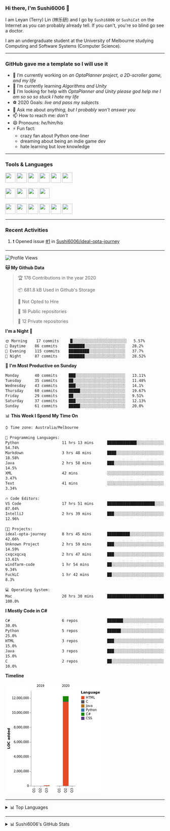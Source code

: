 ### Hi there, I'm Sushi6006 👋

<!--**Sushi6006/Sushi6006** is a ✨ _special_ ✨ repository because its `README.md` (this file) appears on your GitHub profile.-->

I am Leyan (Terry) Lin (林乐研) and I go by `Sushi6006` or `SushiCat` on the Internet as you can probably already tell. If you can't, you're so blind go see a doctor.

I am an undergraduate student at the University of Melbourne studying Computing and Software Systems (Computer Science). 

--- 

### GitHub gave me a template so I will use it
- 🔭 I’m currently working on *an OptaPlanner project, a 2D-scroller game, and my life*
- 🌱 I’m currently learning *Algorithms and Unity*
- 🤔 I’m looking for help with *OptaPlanner and Unity please god help me I am so so so stuck I hate my life*
- ⚽️ 2020 Goals: *live and pass my subjects*
- 💬 Ask me about *anything, but I probably won't answer you*
- 📫 How to reach me: *don't*
- 😄 Pronouns: *he/him/his*
- ⚡ Fun fact:
  - crazy fan about Python one-liner
  - dreaming about being an indie game dev
  - hate learning but love knowledge

---

### Tools & Languages
<p>
  <img height="32" width="32" src="https://cdn.jsdelivr.net/npm/simple-icons@v3/icons/apple.svg"/>
  <img height="32" width="32" src="https://cdn.jsdelivr.net/npm/simple-icons@v3/icons/visualstudiocode.svg"/>
  <img height="32" width="32" src="https://cdn.jsdelivr.net/npm/simple-icons@v3/icons/github.svg"/>
  <img height="32" width="32" src="https://cdn.jsdelivr.net/npm/simple-icons@v3/icons/git.svg"/>
  <img height="32" width="32" src="https://cdn.jsdelivr.net/npm/simple-icons@v3/icons/discord.svg"/>
  <img height="32" width="32" src="https://cdn.jsdelivr.net/npm/simple-icons@v3/icons/atom.svg"/>
</p>
<p>
  <img height="32" width="32" src="https://cdn.jsdelivr.net/npm/simple-icons@v3/icons/adobephotoshop.svg"/>
  <img height="32" width="32" src="https://cdn.jsdelivr.net/npm/simple-icons@v3/icons/adobexd.svg"/>
  <img height="32" width="32" src="https://cdn.jsdelivr.net/npm/simple-icons@v3/icons/vsco.svg"/>
  <img height="32" width="32" src="https://cdn.jsdelivr.net/npm/simple-icons@v3/icons/spotify.svg"/>
</p>
<p>
  <img height="32" width="32" src="https://cdn.jsdelivr.net/npm/simple-icons@v3/icons/python.svg"/>
  <img height="32" width="32" src="https://cdn.jsdelivr.net/npm/simple-icons@v3/icons/c.svg"/>
  <img height="32" width="32" src="https://cdn.jsdelivr.net/npm/simple-icons@v3/icons/csharp.svg"/>
  <img height="32" width="32" src="https://cdn.jsdelivr.net/npm/simple-icons@v3/icons/java.svg"/>
  <img height="32" width="32" src="https://cdn.jsdelivr.net/npm/simple-icons@v3/icons/markdown.svg"/>
  <img height="32" width="32" src="https://cdn.jsdelivr.net/npm/simple-icons@v3/icons/mysql.svg"/>
</p>

--- 

### Recent Activities
<!--START_SECTION:activity-->
1. ❗️ Opened issue [#1](https://github.com//Sushi6006/ideal-opta-journey/issues/1) in [Sushi6006/ideal-opta-journey](https://github.com//Sushi6006/ideal-opta-journey)
<!--END_SECTION:activity-->

---

<!--START_SECTION:waka-->
![Profile Views](http://img.shields.io/badge/Profile%20Views-65-blue)

**🐱 My Github Data** 

> 🏆 176 Contributions in the year 2020
 > 
> 📦 681.8 kB Used in Github's Storage 
 > 
> 🚫 Not Opted to Hire
 > 
> 📜 18 Public repositories
 > 
> 🔑 12 Private repositories 

**I'm a Night 🦉** 

```text
🌞 Morning    17 commits     █░░░░░░░░░░░░░░░░░░░░░░░░   5.57% 
🌆 Daytime    86 commits     ███████░░░░░░░░░░░░░░░░░░   28.2% 
🌃 Evening    115 commits    █████████░░░░░░░░░░░░░░░░   37.7% 
🌙 Night      87 commits     ███████░░░░░░░░░░░░░░░░░░   28.52%

```
📅 **I'm Most Productive on Sunday** 

```text
Monday       40 commits     ███░░░░░░░░░░░░░░░░░░░░░░   13.11% 
Tuesday      35 commits     ██░░░░░░░░░░░░░░░░░░░░░░░   11.48% 
Wednesday    43 commits     ███░░░░░░░░░░░░░░░░░░░░░░   14.1% 
Thursday     60 commits     █████░░░░░░░░░░░░░░░░░░░░   19.67% 
Friday       29 commits     ██░░░░░░░░░░░░░░░░░░░░░░░   9.51% 
Saturday     37 commits     ███░░░░░░░░░░░░░░░░░░░░░░   12.13% 
Sunday       61 commits     █████░░░░░░░░░░░░░░░░░░░░   20.0%

```


📊 **This Week I Spend My Time On** 

```text
⌚︎ Time zone: Australia/Melbourne

💬 Programming Languages: 
Python                   11 hrs 13 mins      █████████████░░░░░░░░░░░░   54.74% 
Markdown                 3 hrs 48 mins       ████░░░░░░░░░░░░░░░░░░░░░   18.58% 
Java                     2 hrs 58 mins       ███░░░░░░░░░░░░░░░░░░░░░░   14.5% 
XML                      42 mins             ░░░░░░░░░░░░░░░░░░░░░░░░░   3.47% 
Text                     41 mins             ░░░░░░░░░░░░░░░░░░░░░░░░░   3.34%

🔥 Code Editors: 
VS Code                  17 hrs 51 mins      █████████████████████░░░░   87.04% 
IntelliJ                 2 hrs 39 mins       ███░░░░░░░░░░░░░░░░░░░░░░   12.96%

🐱‍💻 Projects: 
ideal-opta-journey       8 hrs 45 mins       ██████████░░░░░░░░░░░░░░░   42.66% 
Unknown Project          2 hrs 59 mins       ███░░░░░░░░░░░░░░░░░░░░░░   14.59% 
cxqcxqcxq                2 hrs 47 mins       ███░░░░░░░░░░░░░░░░░░░░░░   13.61% 
windfarm-code            1 hr 54 mins        ██░░░░░░░░░░░░░░░░░░░░░░░   9.34% 
FuckLC                   1 hr 42 mins        ██░░░░░░░░░░░░░░░░░░░░░░░   8.3%

💻 Operating System: 
Mac                      20 hrs 30 mins      █████████████████████████   100.0%

```

**I Mostly Code in C#** 

```text
C#                       6 repos             ███████░░░░░░░░░░░░░░░░░░   30.0% 
Python                   5 repos             ██████░░░░░░░░░░░░░░░░░░░   25.0% 
HTML                     3 repos             ███░░░░░░░░░░░░░░░░░░░░░░   15.0% 
Java                     3 repos             ███░░░░░░░░░░░░░░░░░░░░░░   15.0% 
C                        2 repos             ██░░░░░░░░░░░░░░░░░░░░░░░   10.0%

```


**Timeline**

![Chart not found](https://github.com/Sushi6006/Sushi6006/blob/master/charts/bar_graph.png) 


<!--END_SECTION:waka-->


<!--
---

### Spotify Now Playing
<img src="https://novatorem-eight-fawn.vercel.app/api/spotify" alt="Sushi6006 Spotify Playing" width="350"/>
-->

--- 

<details>
  <summary>📊 Top Languages</summary>
  <br>
  <img src="https://github-readme-stats.vercel.app/api/top-langs/?username=sushi6006&layout=compact" alt="Top Langs">
</details>

---

<details>
  <summary>📊 Sushi6006's GitHub Stats</summary>
  <br>
  <img alt="Sushi6006's Github Stats" src="https://github-readme-stats.sushi6006.vercel.app/api?username=Sushi6006&show_icons=true"/>
</details>
  


